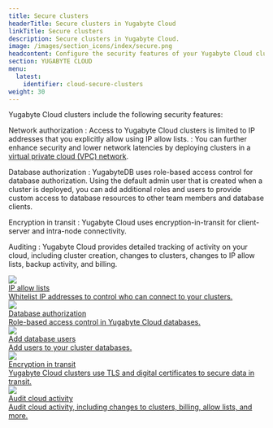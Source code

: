 ```yaml
---
title: Secure clusters
headerTitle: Secure clusters in Yugabyte Cloud
linkTitle: Secure clusters
description: Secure clusters in Yugabyte Cloud.
image: /images/section_icons/index/secure.png
headcontent: Configure the security features of your Yugabyte Cloud clusters.
section: YUGABYTE CLOUD
menu:
  latest:
    identifier: cloud-secure-clusters
weight: 30
---
```


Yugabyte Cloud clusters include the following security features:

Network authorization
: Access to Yugabyte Cloud clusters is limited to IP addresses that you explicitly allow using IP allow lists.
: You can further enhance security and lower network latencies by deploying clusters in a [virtual private cloud (VPC) network](../cloud-basics/cloud-vpcs/).

Database authorization
: YugabyteDB uses role-based access control for database authorization. Using the default admin user that is created when a cluster is deployed, you can add additional roles and users to provide custom access to database resources to other team members and database clients.

Encryption in transit
: Yugabyte Cloud uses encryption-in-transit for client-server and intra-node connectivity.

Auditing
: Yugabyte Cloud provides detailed tracking of activity on your cloud, including cluster creation, changes to clusters, changes to IP allow lists, backup activity, and billing.

<div class="row">

  <div class="col-12 col-md-6 col-lg-12 col-xl-6">
    <a class="section-link icon-offset" href="add-connections/">
      <div class="head">
        <img class="icon" src="/images/section_icons/secure/tls-encryption/connect-to-cluster.png" aria-hidden="true" />
        <div class="title">IP allow lists</div>
      </div>
      <div class="body">
        Whitelist IP addresses to control who can connect to your clusters.
      </div>
    </a>
  </div>

  <div class="col-12 col-md-6 col-lg-12 col-xl-6">
    <a class="section-link icon-offset" href="cloud-users/">
      <div class="head">
        <img class="icon" src="/images/section_icons/secure/authorization.png" aria-hidden="true" />
        <div class="title">Database authorization</div>
      </div>
      <div class="body">
        Role-based access control in Yugabyte Cloud databases.
      </div>
    </a>
  </div>

  <div class="col-12 col-md-6 col-lg-12 col-xl-6">
    <a class="section-link icon-offset" href="add-users/">
      <div class="head">
        <img class="icon" src="/images/section_icons/secure/create-roles.png" aria-hidden="true" />
        <div class="title">Add database users</div>
      </div>
      <div class="body">
        Add users to your cluster databases.
      </div>
    </a>
  </div>

  <div class="col-12 col-md-6 col-lg-12 col-xl-6">
    <a class="section-link icon-offset" href="cloud-authentication/">
      <div class="head">
        <img class="icon" src="/images/section_icons/secure/tls-encryption/connect-to-cluster.png" aria-hidden="true" />
        <div class="title">Encryption in transit</div>
      </div>
      <div class="body">
        Yugabyte Cloud clusters use TLS and digital certificates to secure data in transit.
      </div>
    </a>
  </div>

  <div class="col-12 col-md-6 col-lg-12 col-xl-6">
    <a class="section-link icon-offset" href="cloud-activity/">
      <div class="head">
        <img class="icon" src="/images/section_icons/explore/monitoring.png" aria-hidden="true" />
        <div class="title">Audit cloud activity</div>
      </div>
      <div class="body">
        Audit cloud activity, including changes to clusters, billing, allow lists, and more.
      </div>
    </a>
  </div>
</div>
